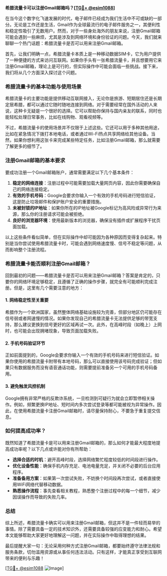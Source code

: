 **希腊流量卡可以注册Gmail邮箱吗？[[TG💪+ @esim1088](https://t.me/s/esim1088)]**

在当今这个数字化飞速发展的时代，电子邮件已经成为我们生活中不可或缺的一部分。无论是工作还是生活，Gmail作为全球最流行的电子邮件服务之一，其便利性和稳定性吸引了无数用户。然而，对于一些身处海外的朋友来说，注册Gmail邮箱可能会遇到一些麻烦，尤其是涉及到网络环境和身份验证的问题。今天，我们就来聊聊一个热门话题：希腊流量卡是否可以用来注册Gmail邮箱。

首先，让我们明确一点，希腊流量卡本质上是一种移动数据SIM卡，它为用户提供了一种便捷的方式来访问互联网。如果你手头有一张希腊流量卡，并且想要用它来注册Gmail邮箱，理论上是可行的，但实际操作中可能会面临一些挑战。接下来，我们将从几个方面深入探讨这个问题。

### **希腊流量卡的基本功能与使用场景**

希腊流量卡的主要功能是提供移动互联网接入，无论你是旅游、短期居住还是长期定居希腊，都可以通过它随时随地连接到网络。对于需要经常在国外活动的人来说，这种卡无疑是一个很好的选择。它可以帮助你保持与国内亲友的联系，同时也能轻松处理日常事务，比如在线购物、观看视频等。

不过，希腊流量卡的使用场景并不仅限于上述这些。它还可以用于多种其他用途，比如在紧急情况下拨打本地电话，或者通过Wi-Fi热点共享网络给其他设备。当然，如果你想利用这张卡来完成某些特定任务，比如注册Gmail邮箱，那么就需要了解更多的细节了。

### **注册Gmail邮箱的基本要求**

要成功注册一个Gmail邮箱账户，通常需要满足以下几个基本条件：

1. **稳定的网络连接**：注册过程中可能需要加载大量网页内容，因此你需要确保自己的网络连接稳定。
2. **有效的手机号码**：Google会要求你输入一个有效的手机号码进行短信验证，这是防止垃圾邮件和保护账户安全的重要措施。
3. **未被封锁的IP地址**：如果你所在的IP地址被Google标记为高风险或异常行为来源，那么你的注册请求可能会被拒绝。
4. **良好的浏览器环境**：使用最新版本的浏览器，确保没有插件或扩展程序干扰页面加载。

以上这些条件看似简单，但在实际操作中却可能因为各种原因而变得复杂起来。特别是当你尝试使用希腊流量卡时，可能会遇到网络速度慢、信号不稳定等问题，从而影响整个注册流程。

### **希腊流量卡能否顺利注册Gmail邮箱？**

回到最初的问题——希腊流量卡是否可以用来注册Gmail邮箱？答案是肯定的，只要你的网络环境足够稳定，且遵循了正确的操作步骤，就完全有可能顺利完成注册。但是，这里有几个需要注意的地方：

#### **1. 网络稳定性至关重要**
希腊作为一个欧洲国家，虽然整体网络基础设施较为完善，但部分地区仍可能存在信号弱或者网速慢的情况。如果你发现自己的希腊流量卡无法提供足够的带宽支持，那么建议更换到信号更好的区域再试一次。此外，在高峰时段（如晚上）上网时，也可能会出现拥堵现象，导致页面加载失败。

#### **2. 手机号码验证环节**
正如前面提到的，Google会要求你输入一个有效的手机号码来进行短信验证。如果你使用的希腊流量卡附带有本地号码，那么可以直接使用该号码完成验证；但如果只有数据服务而没有语音通话功能，则需要提前准备另一个可用的手机号码备用。

#### **3. 避免触发风控机制**
Google拥有非常严格的反欺诈系统，一旦检测到可疑行为就会立即暂停相关操作。例如，频繁更换IP地址、短时间内多次尝试登录等都可能被视为异常操作。因此，在使用希腊流量卡注册Gmail邮箱时，请尽量保持耐心，不要急于重复提交信息。

### **如何提高成功率？**

既然知道了希腊流量卡是可以用来注册Gmail邮箱的，那么如何才能最大程度地提高成功率呢？以下几点或许能对你有所帮助：

- **选择合适的时机**：避开高峰时段，选择网络繁忙程度较低的时间段进行操作。
- **优化设备性能**：确保手机内存充足、电池电量充足，并关闭不必要的后台应用程序。
- **准备备用方案**：如果第一次尝试失败，不妨换个时间段再次尝试，或者直接使用WiFi网络代替移动数据。
- **熟悉操作流程**：事先查看相关教程，熟悉整个注册过程中的每一个细节，减少因误操作而导致的失败几率。

### **总结**

综上所述，希腊流量卡确实可以用来注册Gmail邮箱，但这并不是一件轻而易举的事情。除了需要具备一定的技术知识外，还需要具备较强的应变能力和耐心。希望本文能够帮助大家更好地理解这一问题，并在实际操作中取得理想的结果。

最后提醒大家一句：无论采用何种方式注册Gmail邮箱，都要始终遵守法律法规和服务条款，切勿滥用资源或从事任何违法活动。只有这样，才能真正享受到互联网带来的便利与乐趣！

[[TG💪+ @esim1088](https://t.me/s/esim1088) ![Image](https://i.postimg.cc/4NQfJmqS/Snipaste-2025-05-13-00-14-12.png)]